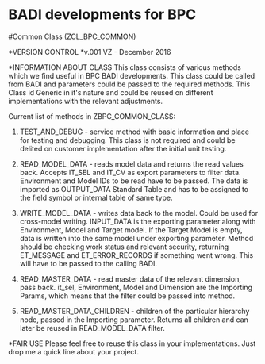# BADI developments for BPC

#Common Class (ZCL_BPC_COMMON)

*VERSION CONTROL
*v.001 VZ - December 2016

*INFORMATION ABOUT CLASS 
 This class consists of various methods which we find useful in BPC
 BADI developments. This class could be called from BADI and parameters
 could be passed to the required methods. This Class id Generic in it's
 nature and could be reused on different implementations with the
 relevant adjustments.

 Current list of methods in ZBPC_COMMON_CLASS:
 1. TEST_AND_DEBUG - service method with basic information and place
    for testing and debugging. This class is not required and could
    be delited on customer implementation after the initial unit testing.

 2. READ_MODEL_DATA - reads model data and returns the read values back.
    Accepts IT_SEL and IT_CV as export parameters to filter data.
    Environment and Model IDs to be read have to be passed. The data is
    imported as OUTPUT_DATA Standard Table and has to be assigned to the
    field symbol or internal table of same type.

 3. WRITE_MODEL_DATA - writes data back to the model. Could be used for
    cross-model writing. INPUT_DATA is the exporting parameter along with
    Environment, Model and Target model. If the Target Model is empty,
    data is written into the same model under exporting parameter.
    Method should be checking work status and relevant security, returning
    ET_MESSAGE and ET_ERROR_RECORDS if something went wrong. This will have
    to be passed to the calling BADI.

 4. READ_MASTER_DATA - read master data of the relevant dimension, pass back.
    it_sel, Environment, Model and Dimension are the Importing Params, which
    means that the filter could be passed into method.

 5. READ_MASTER_DATA_CHILDREN - children of the particular hierarchy node,
    passed in the Importing parameter. Returns all children and can later
    be reused in READ_MODEL_DATA filter.
	
*FAIR USE
Please feel free to reuse this class in your implementations. Just drop me a quick line 
about your project.

